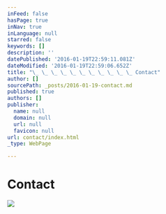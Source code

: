 ```yaml
---
inFeed: false
hasPage: true
inNav: true
inLanguage: null
starred: false
keywords: []
description: ''
datePublished: '2016-01-19T22:59:11.081Z'
dateModified: '2016-01-19T22:59:06.652Z'
title: "\_ \_ \_ \_ \_ \_ \_ \_ \_ \_ \_ Contact"
author: []
sourcePath: _posts/2016-01-19-contact.md
published: true
authors: []
publisher:
  name: null
  domain: null
  url: null
  favicon: null
url: contact/index.html
_type: WebPage

---
```

# Contact
![](https://the-grid-user-content.s3-us-west-2.amazonaws.com/c72e3a08-1be6-4c0e-be5e-6cb72bbf7222.jpg)